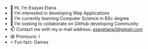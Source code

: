 - 👋 Hi, I’m Esayas Etana
- 👀 I’m interested in developing Wep Applications
- 🌱 I’m currently learning Computer Science in BSc degree
- 💞️ I’m looking to collaborate on GitHub developing Community
- 📫 Contact me with my e-mail address: esayetana3@gmail.com
- 😄 Pronouns: I
- ⚡ Fun fact: Games

<!---
esayasetana/esayasetana is a ✨ special ✨ repository because its `README.md` (this file) appears on your GitHub profile.
You can click the Preview link to take a look at your changes.
--->
